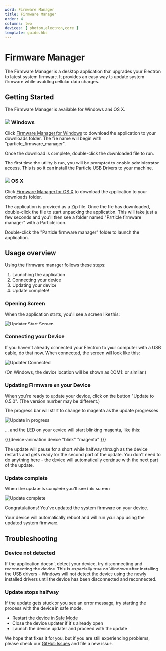 ```yaml
---
word: Firmware Manager
title: Firmware Manager
order: 4
columns: two
devices: [ photon,electron,core ]
template: guide.hbs
---
```


# Firmware Manager

The Firmware Manager is a desktop application that upgrades your Electron to latest system firmware. It provides an easy way to update system firmware while avoiding cellular data charges.

## Getting Started

The Firmware Manager is available for Windows and OS X. 

### <img style="margin:0; block:inline" src="{{assets}}/images/updater-windows-logo.png"> Windows

Click [Firmware Manager for Windows](https://github.com/spark/device-updater/releases/download/v0.5.1d/particle_firmware_manager-v0.5.1d-windows.exe) to download the application to your downloads folder. The file name will begin with "particle_firmware_manager".

Once the download is complete, double-click the downloaded file to run.

The first time the utility is run, you will be prompted to enable administrator access.  This is so it can install the Particle USB Drivers to your machine.

 
### <img style="margin:0; block:inline" src="{{assets}}/images/updater-apple-logo.png"> OS X

Click [Firmware Manager for OS X](https://github.com/spark/device-updater/releases/download/v0.5.0/particle_firmware_manager-v0.5.1d-osx.zip) to download the application to your downloads folder.

The application is provided as a Zip file. Once the file has downloaded, double-click the file to start unpacking the application. This will take just a few seconds and you'll then see a folder named "Particle firmware manager" with a Particle icon.  

Double-click the "Particle firmware manager" folder to launch the application.

## Usage overview

Using the firmware manager follows these steps:

1. Launching the application
2. Connecting your device
3. Updating your device
4. Update complete!


### Opening Screen

When the application starts, you'll see a screen like this:

![Updater Start Screen]({{assets}}/images/updater-start.png)

### Connecting your Device

If you haven't already connected your Electron to your computer with a USB cable, do that now. When connected, the screen will look like this:

![Updater Connected]({{assets}}/images/updater-connected.png)

(On Windows, the device location will be shown as COM1: or similar.)

### Updating Firmware on your Device

When you're ready to update your device, click on the button "Update to 0.5.0". (The version number may be different.)

The progress bar will start to change to magenta as the update progresses

![Update in progress]({{assets}}/images/updater-updating.png)

... and the LED on your device will start blinking magenta, like this:

{{{device-animation device "blink" "magenta" }}}

The update will pause for a short while halfway through as the device restarts and gets ready for the second part of the update. You don't need to do anything here - the device will automatically continue with the next part of the update.

### Update complete

When the update is complete you'll see this screen

![Update complete]({{assets}}/images/updater-complete.png)

Congratulations! You've updated the system firmware on your device.

Your device will automatically reboot and will run your app using the updated system firmware.


## Troubleshooting

### Device not detected

If the application doesn't detect your device, try disconnecting and reconnecting the device. This is especially true on Windows after installing the USB drivers - Windows will not detect the device using the newly installed drivers until the device has been disconnected and reconnected.

### Update stops halfway

If the update gets stuck or you see an error message, try starting the process with the device in safe mode.

- Restart the device in [Safe Mode](/guide/getting-started/modes/electron/#safe-mode)
- Close the device updater if it's already open
- Launch the device updater and proceed with the update

We hope that fixes it for you, but if you are still experiencing problems, please check our
[GitHub Issues](https://github.com/spark/device-updater/issues) and file a new issue.

